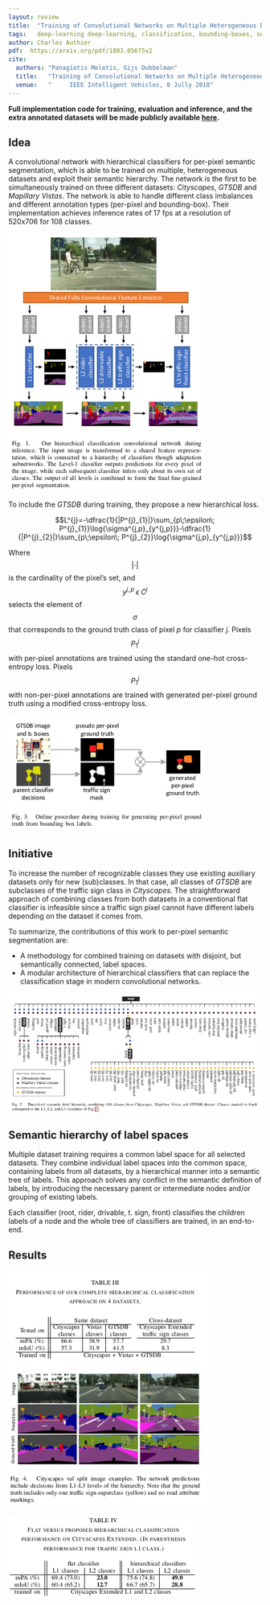 ```yaml
---
layout: review
title:  "Training of Convolutional Networks on Multiple Heterogeneous Datasets for Street Scene Semantic Segmentation"
tags:   deep-learning deep-learning, classification, bounding-boxes, segmentation
author: Charles Authier
pdf:  https://arxiv.org/pdf/1803.05675v2
cite:
  authors: "Panagiotis Meletis, Gijs Dubbelman"
  title:   "Training of Convolutional Networks on Multiple Heterogeneous Datasets for Street Scene Semantic Segmentation"
  venue:   "     IEEE Intelligent Vehicles, 8 Jully 2018"
---
```


**Full implementation code for training, evaluation and inference, and
the extra annotated datasets will be made publicly available [here](https://github.com/pmeletis/hierarchical-semantic-segmentation).**

## Idea
A convolutional network with hierarchical classifiers for per-pixel semantic segmentation, which is able to be trained on multiple, heterogeneous datasets and exploit their semantic hierarchy.
The network is the first to be simultaneously trained on three different datasets: *Cityscapes*, *GTSDB* and *Mapillary Vistas*.
The network is able to handle different class imbalances and different annotation types (per-pixel and bounding-box).
Their implementation achieves inference rates of 17 fps at a resolution of 520x706 for 108 classes.

![](/article/images/multipledataset/multipledataset_network.png)

To include the *GTSDB* during training, they propose a new hierarchical loss.

$$L^{j}=-\dfrac{1}{|P^{j}_{1}|}\sum_{p\;\epsilon\; P^{j}_{1}}\log{\sigma^{j,p}_{y^{j,p}}}-\dfrac{1}{|P^{j}_{2}|}\sum_{p\;\epsilon\; P^{j}_{2}}\log{\sigma^{j,p}_{y^{j,p}}}$$

Where $$|\cdot|$$ is the cardinality of the pixel’s set, and $$y^{j,p}\;\epsilon\; C^j$$ selects the element of $$\sigma$$ that corresponds to the ground truth class of pixel *p* for classifier *j*.
Pixels $$P_1^j$$ with per-pixel annotations are trained using the standard one-hot cross-entropy loss.
Pixels $$P_1^j$$ with non-per-pixel annotations are trained with generated per-pixel ground truth using a modified cross-entropy loss.

![](/article/images/multipledataset/multipledataset_bb.png)

## Initiative
To increase the number of recognizable classes they use existing auxiliary datasets only for new (sub)classes. In that case, all classes of *GTSDB* are subclasses of the traffic sign class in *Cityscapes*. The straightforward approach of combining classes from both datasets in a conventional flat classifier is infeasible since a traffic sign pixel cannot have different labels depending on the dataset it comes from.

To summarize, the contributions of this work to per-pixel semantic segmentation are:
* A methodology for combined training on datasets with disjoint, but semantically connected, label spaces.
* A modular architecture of hierarchical classifiers that can replace the classification stage in modern convolutional networks.

![](/article/images/multipledataset/multipledataset_h.png)

## Semantic hierarchy of label spaces

Multiple dataset training requires a common label space for all selected datasets.
They combine individual label spaces into the common space, containing labels from all datasets, by a hierarchical manner into a semantic tree of labels.
This approach solves any conflict in the semantic definition of labels, by introducing the necessary parent or intermediate nodes and/or grouping of existing labels.

Each classifier (root, rider, drivable, t. sign, front) classifies the children labels of a node and the whole tree of classifiers are trained, in an end-to-end.

## Results

![](/article/images/multipledataset/multipledataset_ri.png)

![](/article/images/multipledataset/multipledataset_rt.png)
